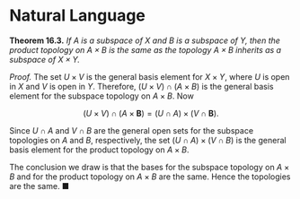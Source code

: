 # Natural Language

**Theorem 16.3.** *If $A$ is a subspace of $X$ and $B$ is a subspace of $Y$, then the product topology on $A \times B$ is the same as the topology $A \times B$ inherits as a subspace of $X \times Y$.*

*Proof.* The set $U \times V$ is the general basis element for $X \times Y$, where $U$ is open in $X$ and $V$ is open in $Y$. Therefore, $(U \times V) \cap (A \times B)$ is the general basis element for the subspace topology on $A \times B$. Now

$$(U \times V) \cap (A \times \mathbf{B}) = (U \cap A) \times (V \cap \mathbf{B}).$$

Since $U \cap A$ and $V \cap B$ are the general open sets for the subspace topologies on $A$ and $B$, respectively, the set $(U \cap A) \times (V \cap B)$ is the general basis element for the product topology on $A \times B$.

The conclusion we draw is that the bases for the subspace topology on $A \times B$ and for the product topology on $A \times B$ are the same. Hence the topologies are the same. ■

